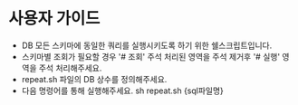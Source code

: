 # 사용자 가이드
- DB 모든 스키마에 동일한 쿼리를 실행시키도록 하기 위한 쉘스크립트입니다.
- 스키마별 조회가 필요할 경우 '# 조회' 주석 처리된 영역을 주석 제거후 '# 실행' 영역을 주석 처리해주세요.
- repeat.sh 파일의 DB 상수를 정의해주세요.
- 다음 명령어를 통해 실행해주세요. sh repeat.sh {sql파일명}
